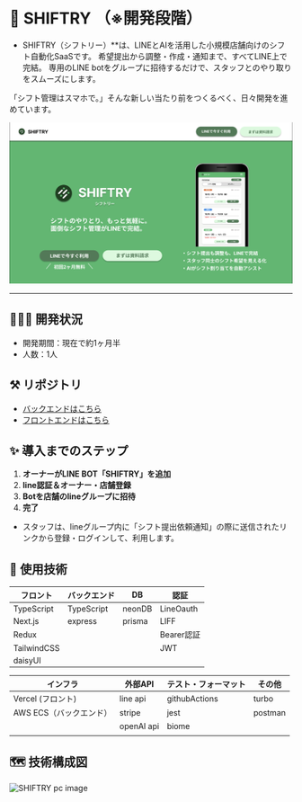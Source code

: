 # 🚀 SHIFTRY （※開発段階）
- SHIFTRY（シフトリー）**は、LINEとAIを活用した小規模店舗向けのシフト自動化SaaSです。
希望提出から調整・作成・通知まで、すべてLINE上で完結。
専用のLINE botをグループに招待するだけで、スタッフとのやり取りをスムーズにします。

「シフト管理はスマホで。」そんな新しい当たり前をつくるべく、日々開発を進めています。

![SHIFTRY pc image](assets/pc-image)

---

## 🧑🏻‍💻 開発状況
- 開発期間：現在で約1ヶ月半
- 人数：1人

## ⚒️ リポジトリ
- [バックエンドはこちら](https://github.com/mkw-tom/SHIFTRY-backend/tree/develop)
- [フロントエンドはこちら](https://github.com/mkw-tom/SHIFTRY-frontend/tree/develop)

## ✨ 導入までのステップ

1.  **オーナーがLINE BOT「SHIFTRY」を追加**
2.  **line認証＆オーナー・店舗登録**
3.  **Botを店舗のlineグループに招待**
4.  **完了**

- スタッフは、lineグループ内に「シフト提出依頼通知」の際に送信されたリンクから登録・ログインして、利用します。
  

## 🧩 使用技術
| フロント | バックエンド | DB | 認証 |
| --- | --- | --- | --- |
| TypeScript | TypeScript | neonDB | LineOauth |
| Next.js | express | prisma | LIFF |
| Redux |  |  | Bearer認証 |
| TailwindCSS |  |  | JWT |
| daisyUI |  |  |  |

| インフラ | 外部API | テスト・フォーマット | その他 |
| --- | --- | --- | --- |
| Vercel (フロント) | line api | githubActions | turbo |
| AWS ECS（バックエンド） | stripe | jest | postman |
|  | openAI api | biome |  |
|  |  |  |  |


## 🗺️ 技術構成図
![SHIFTRY pc image](assets/SHIFTRY-技術構成図)

